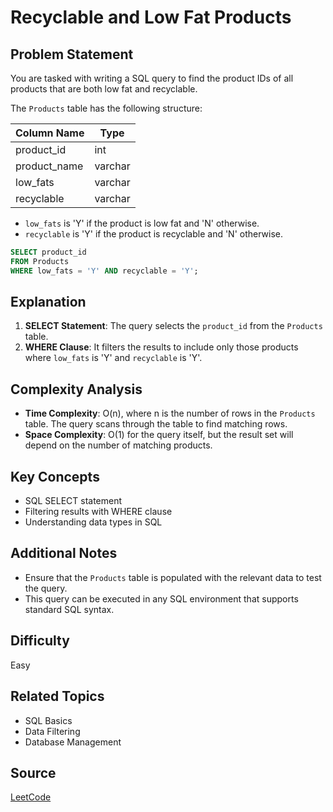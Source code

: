 # Recyclable and Low Fat Products

## Problem Statement
You are tasked with writing a SQL query to find the product IDs of all products that are both low fat and recyclable. 

The `Products` table has the following structure:

| Column Name   | Type    |
|---------------|---------|
| product_id    | int     |
| product_name  | varchar |
| low_fats      | varchar |
| recyclable     | varchar |

- `low_fats` is 'Y' if the product is low fat and 'N' otherwise.
- `recyclable` is 'Y' if the product is recyclable and 'N' otherwise.

```sql
SELECT product_id 
FROM Products
WHERE low_fats = 'Y' AND recyclable = 'Y';
```

## Explanation
1. **SELECT Statement**: The query selects the `product_id` from the `Products` table.
2. **WHERE Clause**: It filters the results to include only those products where `low_fats` is 'Y' and `recyclable` is 'Y'.

## Complexity Analysis
- **Time Complexity**: O(n), where n is the number of rows in the `Products` table. The query scans through the table to find matching rows.
- **Space Complexity**: O(1) for the query itself, but the result set will depend on the number of matching products.

## Key Concepts
- SQL SELECT statement
- Filtering results with WHERE clause
- Understanding data types in SQL

## Additional Notes
- Ensure that the `Products` table is populated with the relevant data to test the query.
- This query can be executed in any SQL environment that supports standard SQL syntax.

## Difficulty
Easy

## Related Topics
- SQL Basics
- Data Filtering
- Database Management

## Source
[LeetCode](https://leetcode.com/problems/recyclable-and-low-fat-products/?envType=study-plan-v2&envId=top-sql-50)
